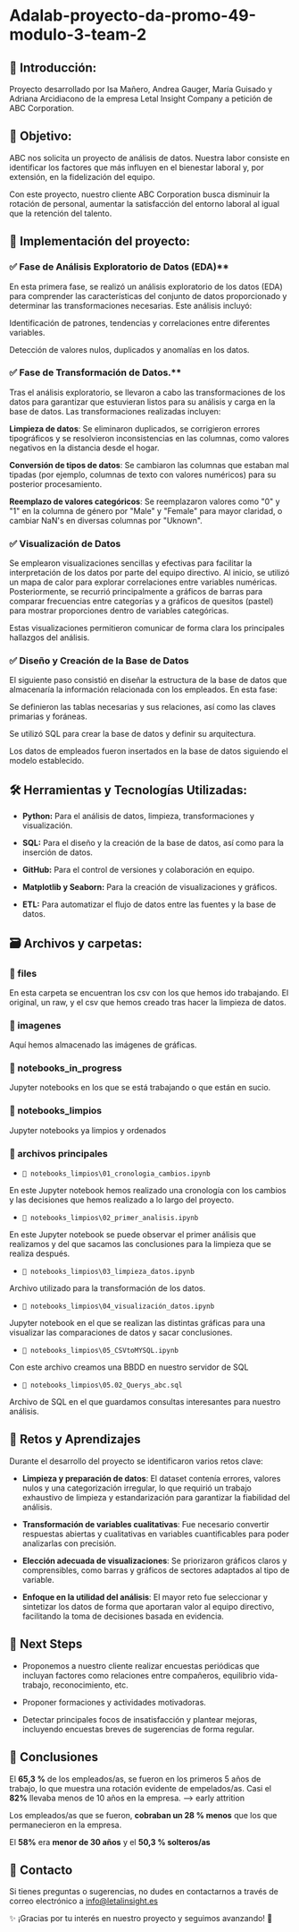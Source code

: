 # Adalab-proyecto-da-promo-49-modulo-3-team-2

## 📌 Introducción:

Proyecto desarrollado por Isa Mañero, Andrea Gauger, María Guisado y Adriana Arcidiacono de la empresa Letal Insight Company a petición de ABC Corporation.

## 🎯 Objetivo:

ABC nos solicita un proyecto de análisis de datos. Nuestra labor consiste en identificar los factores que más influyen en el bienestar laboral y, por extensión, en la fidelización del equipo. 

Con este proyecto, nuestro cliente ABC Corporation busca disminuir la rotación de personal, aumentar la satisfacción del entorno laboral al igual que la retención del talento.

## 📝  Implementación del proyecto:

### ✅ Fase de Análisis Exploratorio de Datos (EDA)**

En esta primera fase, se realizó un análisis exploratorio de los datos (EDA) para comprender las características del conjunto de datos proporcionado y determinar las transformaciones necesarias. Este análisis incluyó:

Identificación de patrones, tendencias y correlaciones entre diferentes variables.

Detección de valores nulos, duplicados y anomalías en los datos.

### ✅ Fase de Transformación de Datos.**

Tras el análisis exploratorio, se llevaron a cabo las transformaciones de los datos para garantizar que estuvieran listos para su análisis y carga en la base de datos. Las transformaciones realizadas incluyen:

**Limpieza de datos**: Se eliminaron duplicados, se corrigieron errores tipográficos y se resolvieron inconsistencias en las columnas, como valores negativos en la distancia desde el hogar.

**Conversión de tipos de datos**: Se cambiaron las columnas que estaban mal tipadas (por ejemplo, columnas de texto con valores numéricos) para su posterior procesamiento.

**Reemplazo de valores categóricos**: Se reemplazaron valores como "0" y "1" en la columna de género por "Male" y "Female" para mayor claridad, o cambiar NaN's en diversas columnas por "Uknown".


### ✅ Visualización de Datos
Se emplearon visualizaciones sencillas y efectivas para facilitar la interpretación de los datos por parte del equipo directivo. Al inicio, se utilizó un mapa de calor para explorar correlaciones entre variables numéricas. Posteriormente, se recurrió principalmente a gráficos de barras para comparar frecuencias entre categorías y a gráficos de quesitos (pastel) para mostrar proporciones dentro de variables categóricas.

Estas visualizaciones permitieron comunicar de forma clara los principales hallazgos del análisis.


### ✅ Diseño y Creación de la Base de Datos
El siguiente paso consistió en diseñar la estructura de la base de datos que almacenaría la información relacionada con los empleados. En esta fase:

Se definieron las tablas necesarias y sus relaciones, así como las claves primarias y foráneas.

Se utilizó SQL para crear la base de datos y definir su arquitectura.

Los datos de empleados fueron insertados en la base de datos siguiendo el modelo establecido.

## 🛠️ Herramientas y Tecnologías Utilizadas:
- **Python:** Para el análisis de datos, limpieza, transformaciones y visualización.

- **SQL:** Para el diseño y la creación de la base de datos, así como para la inserción de datos.

- **GitHub:** Para el control de versiones y colaboración en equipo.

- **Matplotlib y Seaborn:** Para la creación de visualizaciones y gráficos.

- **ETL:** Para automatizar el flujo de datos entre las fuentes y la base de datos.

## 🗃️ Archivos y carpetas:
### 📁 files
En esta carpeta se encuentran los csv con los que hemos ido trabajando. El original, un raw, y el csv que hemos creado tras hacer la limpieza de datos. 
### 📁 imagenes
Aquí hemos almacenado las imágenes de gráficas.
### 📁 notebooks_in_progress
Jupyter notebooks en los que se está trabajando o que están en sucio.
### 📁 notebooks_limpios
Jupyter notebooks ya limpios y ordenados
### 📃 archivos principales
- `📃 notebooks_limpios\01_cronologia_cambios.ipynb`

En este Jupyter notebook hemos realizado una cronología con los cambios y las decisiones que hemos realizado a lo largo del proyecto.
- `📃 notebooks_limpios\02_primer_analisis.ipynb`

En este Jupyter notebook se puede observar el primer análisis que realizamos y del que sacamos las conclusiones para la limpieza que se realiza después.

- `📃 notebooks_limpios\03_limpieza_datos.ipynb`

Archivo utilizado para la transformación de los datos.

- `📃 notebooks_limpios\04_visualización_datos.ipynb`

Jupyter notebook en el que se realizan las distintas gráficas para una visualizar las comparaciones de datos y sacar conclusiones.

- `📃 notebooks_limpios\05_CSVtoMYSQL.ipynb`

Con este archivo creamos una BBDD en nuestro servidor de SQL

- `📃 notebooks_limpios\05.02_Querys_abc.sql`

Archivo de SQL en el que guardamos consultas interesantes para nuestro análisis. 

## 🚀 Retos y Aprendizajes

Durante el desarrollo del proyecto se identificaron varios retos clave:

- **Limpieza y preparación de datos**: El dataset contenía errores, valores nulos y una categorización irregular, lo que requirió un trabajo exhaustivo de limpieza y estandarización para garantizar la fiabilidad del análisis.

- **Transformación de variables cualitativas**: Fue necesario convertir respuestas abiertas y cualitativas en variables cuantificables para poder analizarlas con precisión.

- **Elección adecuada de visualizaciones**: Se priorizaron gráficos claros y comprensibles, como barras y gráficos de sectores adaptados al tipo de variable.

- **Enfoque en la utilidad del análisis**: El mayor reto fue seleccionar y sintetizar los datos de forma que aportaran valor al equipo directivo, facilitando la toma de decisiones basada en evidencia.

## 🔮 Next Steps

- Proponemos a nuestro cliente realizar encuestas periódicas que incluyan factores como relaciones entre compañeros, equilibrio vida-trabajo, reconocimiento, etc.

- Proponer formaciones y actividades motivadoras.

- Detectar principales focos de insatisfacción y plantear mejoras, incluyendo encuestas breves de sugerencias de forma regular.

## 🏁 Conclusiones
El **65,3 %** de los empleados/as, se fueron en los primeros 5 años de trabajo, lo que muestra una rotación evidente de empelados/as.
Casi el **82%** llevaba menos de 10 años en la empresa. ⟶ early attrition

Los empleados/as que se fueron, **cobraban un 28 % menos** que los que permanecieron en la empresa.

El **58%** era **menor de 30 años** y el **50,3 % solteros/as**

## 📩 Contacto
Si tienes preguntas o sugerencias, no dudes en contactarnos a través de correo electrónico a info@letalinsight.es

✨ ¡Gracias por tu interés en nuestro proyecto y seguimos avanzando! 🎉